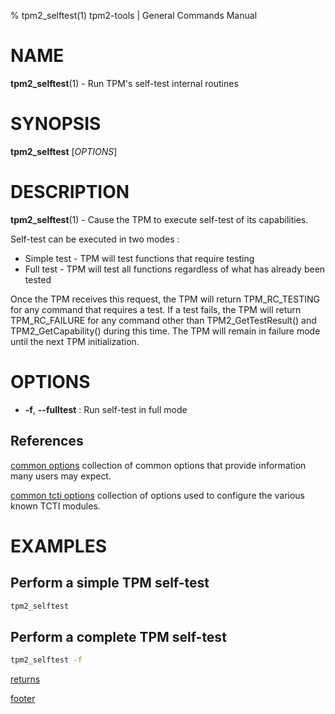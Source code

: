 % tpm2_selftest(1) tpm2-tools | General Commands Manual

# NAME

**tpm2_selftest**(1) - Run TPM's self-test internal routines

# SYNOPSIS

**tpm2_selftest** [*OPTIONS*]

# DESCRIPTION

**tpm2_selftest**(1) - Cause the TPM to execute self-test of its capabilities.

Self-test can be executed in two modes :

* Simple test - TPM will test functions that require testing
* Full test - TPM will test all functions regardless of what has already been
tested

Once the TPM receives this request, the TPM will return TPM\_RC\_TESTING for any
command that requires a test. If a test fails, the TPM will return
TPM\_RC\_FAILURE for any command other than TPM2\_GetTestResult() and
TPM2\_GetCapability() during this time. The TPM will remain in failure mode
until the next TPM initialization.

# OPTIONS

* **-f**, **\--fulltest** : Run self-test in full mode

## References

[common options](common/options.md) collection of common options that provide
information many users may expect.

[common tcti options](common/tcti.md) collection of options used to configure
the various known TCTI modules.

# EXAMPLES

## Perform a simple TPM self-test
```bash
tpm2_selftest
```

## Perform a complete TPM self-test
```bash
tpm2_selftest -f
```

[returns](common/returns.md)

[footer](common/footer.md)
